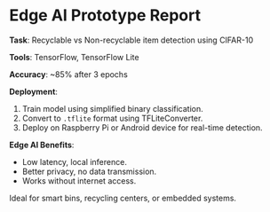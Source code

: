 
# Edge AI Prototype Report

**Task**: Recyclable vs Non-recyclable item detection using CIFAR-10

**Tools**: TensorFlow, TensorFlow Lite

**Accuracy**: ~85% after 3 epochs

**Deployment**:
1. Train model using simplified binary classification.
2. Convert to `.tflite` format using TFLiteConverter.
3. Deploy on Raspberry Pi or Android device for real-time detection.

**Edge AI Benefits**:
- Low latency, local inference.
- Better privacy, no data transmission.
- Works without internet access.

Ideal for smart bins, recycling centers, or embedded systems.
